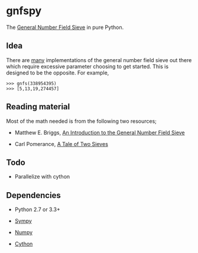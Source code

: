 gnfspy
=======

The [General Number Field Sieve](http://en.wikipedia.org/wiki/General_number_field_sieve) in pure Python.

Idea 
-----

There are [many](http://en.wikipedia.org/wiki/General_number_field_sieve#Implementations) implementations of the general number field sieve out there which require excessive parameter choosing to get started. This is designed to be the opposite. For example, 

	>>> gnfs(338954395)
	>>> [5,13,19,274457]

Reading material 
----------------

Most of the math needed is from the following two resources;

- Matthew E. Briggs, [An Introduction to the General Number Field Sieve](http://scholar.lib.vt.edu/theses/public/etd-32298-93111/materials/etd.pdf)

- Carl Pomerance, [A Tale of Two Sieves](http://www.ams.org/notices/199612/pomerance.pdf) 


Todo
-----
- Parallelize with cython

Dependencies
------------

- Python 2.7 or 3.3+

- [Sympy](http://www.sympy.org/)

- [Numpy](http://www.numpy.org/)

- [Cython](http://cython.org/)


